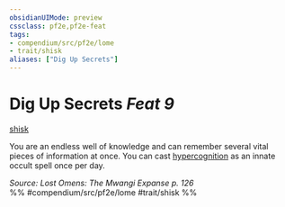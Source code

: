 ```yaml
---
obsidianUIMode: preview
cssclass: pf2e,pf2e-feat
tags:
- compendium/src/pf2e/lome
- trait/shisk
aliases: ["Dig Up Secrets"]
---
```

# Dig Up Secrets  *Feat 9*  
[shisk](../../rules/traits/shisk-lome.md)  


You are an endless well of knowledge and can remember several vital pieces of information at once. You can cast [hypercognition](../spells/hypercognition.md) as an innate occult spell once per day.

*Source: Lost Omens: The Mwangi Expanse p. 126*  
%% #compendium/src/pf2e/lome #trait/shisk %%
